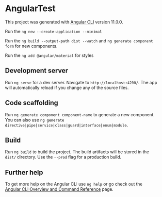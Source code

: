 # AngularTest

This project was generated with [Angular CLI](https://github.com/angular/angular-cli) version 11.0.0.

Run the `ng new --create-application --minimal`

Run the `ng build --output-path dist --watch` and `ng generate component form` for new components.

Run the `ng add @angular/material` for styles 

## Development server

Run `ng serve` for a dev server. Navigate to `http://localhost:4200/`. The app will automatically reload if you change any of the source files.

## Code scaffolding

Run `ng generate component component-name` to generate a new component. You can also use `ng generate directive|pipe|service|class|guard|interface|enum|module`.

## Build

Run `ng build` to build the project. The build artifacts will be stored in the `dist/` directory. Use the `--prod` flag for a production build.

## Further help

To get more help on the Angular CLI use `ng help` or go check out the [Angular CLI Overview and Command Reference](https://angular.io/cli) page.
